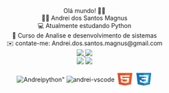 
<div align='center'>
  Olá mundo! 👋🏽 <br>
 🧑🏼 Andrei dos Santos Magnus <br>
 💻 Atualmente estudando Python <br>
 📘 Curso de Analise e desenvolvimento de sistemas <br>
 ✉️ contate-me: Andrei.dos.santos.magnus@gmail.com <br>
</div>

<div align="center">
  <a href="https://github.com/AndreiMagnus">
  <img height="180em" src="https://github-readme-stats.vercel.app/api?username=AndreiMagnus&show_icons=true&theme=dracula&include_all_commits=true&count_private=true"/>
  <img height="180em" src="https://github-readme-stats.vercel.app/api/top-langs/?username=AndreiMagnus&layout=compact&langs_count=7&theme=dracula"/>
</div>
    
   <div align="center"> 
    <a href="https://www.instagram.com/andreimagnus_/" target="_blank"><img src="https://img.shields.io/badge/-Instagram-%23E4405F?style=for-the-badge&logo=instagram&logoColor=white" target="_blank"></a>
    <a href="https://www.linkedin.com/in/andrei-magnus-2a5bb92b7/" target="_blank"><img src="https://img.shields.io/badge/-LinkedIn-%230077B5?style=for-the-badge&logo=linkedin&logoColor=white" target="_blank"></a> 
   </div>

<div style="display: inline_block" align="center"><br>
  <img align="center" alt=Andreipython" height="30" width="40" src="https://cdn.jsdelivr.net/gh/devicons/devicon@latest/icons/python/python-original.svg">
  <img align="center" alt="andrei-vscode" height="30" width="40" src="https://cdn.jsdelivr.net/gh/devicons/devicon@latest/icons/vscode/vscode-original.svg">
  <img align="center" alt="andrei-HTML" height="30" width="40" src="https://raw.githubusercontent.com/devicons/devicon/master/icons/html5/html5-original.svg">
  <img align="center" alt="andrei-CSS" height="30" width="40" src="https://raw.githubusercontent.com/devicons/devicon/master/icons/css3/css3-original.svg"
</div>

